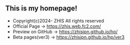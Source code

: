 ## This is my homepage!
- Copyright(c)2024- ZHIS All rights reserved
- Official Page → https://zhis.web.fc2.com/
- Preview on GitHub → https://zhisjpn.github.io/hp/
- Beta pages(ver3) → https://zhisjpn.github.io/hp/ver3
